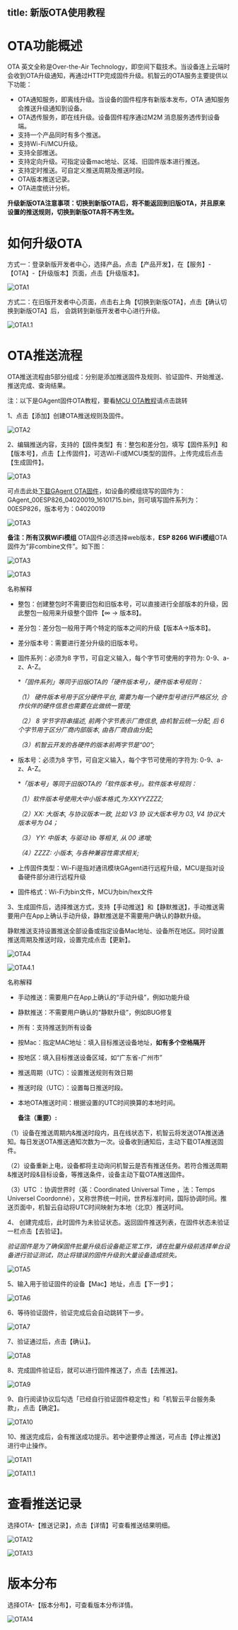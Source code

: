 title:  新版OTA使用教程
---

# OTA功能概述

OTA 英文全称是Over-the-Air Technology，即空间下载技术。当设备连上云端时会收到OTA升级通知，再通过HTTP完成固件升级。机智云的OTA服务主要提供以下功能：



- OTA通知服务，即离线升级。当设备的固件程序有新版本发布，OTA 通知服务会推送升级通知到设备。
- OTA透传服务，即在线升级。设备固件程序通过M2M 消息服务透传到设备端。
- 支持一个产品同时有多个推送。
- 支持Wi-Fi/MCU升级。
- 支持全部推送。
- 支持定向升级。可指定设备mac地址、区域、旧固件版本进行推送。
- 支持定时推送。可自定义推送周期及推送时段。
- OTA版本推送记录。
- OTA进度统计分析。



**升级新版OTA注意事项：切换到新版OTA后，将不能返回到旧版OTA，并且原来设置的推送规则，切换到新版OTA将不再生效。**



# 如何升级OTA

 方式一：登录新版开发者中心，选择产品，点击【产品开发】，在【服务】-【OTA】-【升级版本】页面，点击【升级版本】。

![OTA1](https://xbgroup-1251025085.cos.ap-guangzhou.myqcloud.com/cybertron/users/409949/media/OTA1_1611655991106.png)

方式二：在旧版开发者中心页面，点击右上角【切换到新版OTA】，点击【确认切换到新版OTA】后， 会跳转到新版开发者中心进行升级。

![OTA1.1](https://xbgroup-1251025085.cos.ap-guangzhou.myqcloud.com/cybertron/users/409949/media/OTA1_1611655991097.1_1611655991097.png)



# OTA推送流程

OTA推送流程由5部分组成：分别是添加推送固件及规则、验证固件、开始推送、推送完成、查询结果。

注：以下是GAgent固件OTA教程，要看[MCU OTA教程](http://docs.gizwits.com/zh-cn/UserManual/MCUOTA.html)请点击跳转

1、点击【添加】创建OTA推送规则及固件。

![OTA2](https://xbgroup-1251025085.cos.ap-guangzhou.myqcloud.com/cybertron/users/409949/media/OTA2_1611655991102.png)



2、编辑推送内容，支持的【固件类型】有：整包和差分包，填写【固件系列】和【版本号】，点击【上传固件】，可选Wi-Fi或MCU类型的固件。上传完成后点击【生成固件】。

![OTA3](https://xbgroup-1251025085.cos.ap-guangzhou.myqcloud.com/cybertron/users/409949/media/OTA3_1611655991161.png)



可点击此处[下载GAgent OTA固件](http://download.gizwits.com/zh-cn/p/92/94)，如设备的模组烧写的固件为：GAgent_00ESP826_04020019_16101715.bin，则可填写固件系列为：00ESP826，版本号为：04020019

![OTA3](http://docs.gizwits.com/assets/zh-cn/UserManual/OTA/1479451464257.png)

**备注：**所有**汉枫WiFi模组** OTA固件必须选择web版本，**ESP 8266 WiFi模组**OTA固件为“非combine文件”。如下图：

![OTA3](http://docs.gizwits.com/assets/zh-cn/UserManual/OTA/1479452492027.png)

![OTA3](http://docs.gizwits.com/assets/zh-cn/UserManual/OTA/1479452504123.png)



名称解释

- 整包：创建整包时不需要旧包和旧版本号，可以直接进行全部版本的升级，因此整包一般用来升级整个固件【∞ -> 版本B】。

- 差分包：差分包一般用于两个特定的版本之间的升级【版本A->版本B】。

- 差分版本号：需要进行差分升级的旧版本号。

- 固件系列：必须为8 字节，可自定义输入，每个字节可使用的字符为: 0-9、a-z、A-Z。

  **「固件系列」等同于旧版OTA的「硬件版本号」，硬件版本号规则：*

  *（1） 硬件版本号用于区分硬件平台, 需要为每一个硬件型号进行严格区分, 合作伙伴的硬件信息也需要在此做统一管理;*

   *（2） 8 字节字符串描述, 前两个字节表示厂商信息, 由机智云统一分配, 后 6 个字节用于区分厂商内部版本, 由各厂商自由分配;*

  *（3）机智云开发的各硬件的版本前两字节是“00”;*

- 版本号：必须为8 字节，可自定义输入，每个字节可使用的字符为: 0-9、a-z、A-Z。

  **「版本号」等同于旧版OTA的「软件版本号」。软件版本号规则：*

  *（1）软件版本号使用大中小版本格式,为:XXYYZZZZ;*

  *（2）XX: 大版本, 与协议版本一致, 比如 V3 协 议大版本号为 03, V4 协议大版本号为 04；*

  *（3） YY: 中版本, 与驱动 lib 等相关, 从 00 递增;*

  *（4）ZZZZ: 小版本, 与各种兼容性需求相关;*

- 上传固件类型：Wi-Fi是指对通讯模块GAgent进行远程升级，MCU是指对设备硬件部分进行远程升级

- 固件格式：Wi-Fi为bin文件，MCU为bin/hex文件



3、生成固件后，选择推送方式，支持【手动推送】和【静默推送】，手动推送需要用户在App上确认手动升级，静默推送是不需要用户确认的静默升级。

静默推送支持设置推送全部设备或指定设备Mac地址、设备所在地区。同时设置推送周期及推送时段，设置完成点击【更新】。

![OTA4](https://xbgroup-1251025085.cos.ap-guangzhou.myqcloud.com/cybertron/users/409949/media/OTA4_1611655991216.png)

![OTA4.1](https://xbgroup-1251025085.cos.ap-guangzhou.myqcloud.com/cybertron/users/409949/media/OTA4_1611655991146.1_1611655991146.png)



 名称解释

- 手动推送：需要用户在App上确认的“手动升级”，例如功能升级

- 静默推送：不需要用户确认的“静默升级”，例如BUG修复

- 所有：支持推送到所有设备

- 按Mac：指定MAC地址：填入目标推送设备地址，**如有多个空格隔开**

- 按地区：填入目标推送设备区域，如“广东省-广州市”

- 推送周期（UTC）：设置推送规则有效日期

- 推送时段（UTC）：设置每日推送时段。

- 本地OTA推送时间：根据设置的UTC时间换算的本地时间。



  **备注（重要）:**

（1）设备在推送周期内&推送时段内，且在线状态下，机智云将发送OTA推送通知。每日发送OTA推送通知次数为一次。设备收到通知后，主动下载OTA推送固件。

（2）设备重新上电，设备都将主动询问机智云是否有推送任务。若符合推送周期&推送时段&目标设备，等推送条件，设备主动下载OTA推送固件。

（3）UTC ：协调世界时（英：Coordinated Universal Time ，法：Temps Universel Coordonné），又称世界统一时间，世界标准时间，国际协调时间。推送页面中，机智云自动将UTC时间映射为本地（北京）推送时间。



4、 创建完成后，此时固件为未验证状态。返回固件推送列表，在固件状态未验证一栏点击【去验证】。

*验证固件是为了确保固件批量升级后设备能正常工作，请在批量升级前选择单台设备进行验证测试，防止将错误的固件升级到大量设备造成损失。*

![OTA5](https://xbgroup-1251025085.cos.ap-guangzhou.myqcloud.com/cybertron/users/409949/media/OTA5_1611655991309.png)



5、输入用于验证固件的设备【Mac】地址，点击【下一步】；

![OTA6](https://xbgroup-1251025085.cos.ap-guangzhou.myqcloud.com/cybertron/users/409949/media/OTA6_1611655991368.png)



6、等待验证固件，验证完成后会自动跳转下一步。

![OTA7](https://xbgroup-1251025085.cos.ap-guangzhou.myqcloud.com/cybertron/users/409949/media/OTA7_1611655991459.png)



7、验证通过后，点击【确认】。

![OTA8](https://xbgroup-1251025085.cos.ap-guangzhou.myqcloud.com/cybertron/users/409949/media/OTA8_1611655991878.png)



8、完成固件验证后，就可以进行固件推送了，点击【去推送】。

![OTA9](https://xbgroup-1251025085.cos.ap-guangzhou.myqcloud.com/cybertron/users/409949/media/OTA9_1611655991949.png)



9、自行阅读协议后勾选「已经自行验证固件稳定性」和「机智云平台服务条款」，点击【确定】。

![OTA10](https://xbgroup-1251025085.cos.ap-guangzhou.myqcloud.com/cybertron/users/409949/media/OTA10_1611655992019.png)



10、推送完成后，会有推送成功提示。若中途要停止推送，可点击【停止推送】进行中止操作。

![OTA11](https://xbgroup-1251025085.cos.ap-guangzhou.myqcloud.com/cybertron/users/409949/media/OTA11_1611655993009.png)

![OTA11.1](https://xbgroup-1251025085.cos.ap-guangzhou.myqcloud.com/cybertron/users/409949/media/OTA11_1611655991913.1_1611655991913.png)



# 查看推送记录

选择OTA-【推送记录】，点击【详情】可查看推送结果明细。

![OTA12](https://xbgroup-1251025085.cos.ap-guangzhou.myqcloud.com/cybertron/users/409949/media/OTA12_1611655992529.png)

![OTA13](https://xbgroup-1251025085.cos.ap-guangzhou.myqcloud.com/cybertron/users/409949/media/OTA13_1611655992972.png)



# 版本分布

选择OTA-【版本分布】，可查看版本分布详情。

![OTA14](https://xbgroup-1251025085.cos.ap-guangzhou.myqcloud.com/cybertron/users/409949/media/OTA14_1611655992540.png)
